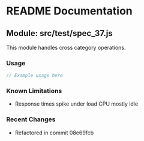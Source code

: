 # README Documentation

## Module: src/test/spec_37.js

This module handles cross category operations.

### Usage

```javascript
// Example usage here
```

### Known Limitations

- Response times spike under load CPU mostly idle

### Recent Changes

- Refactored in commit 08e69fcb
